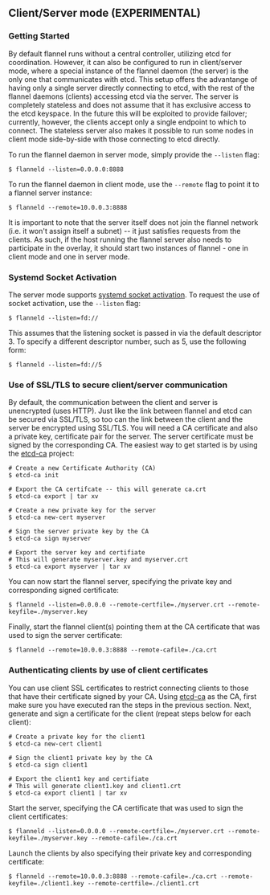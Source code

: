 ## Client/Server mode (EXPERIMENTAL)

### Getting Started

By default flannel runs without a central controller, utilizing etcd for coordination.
However, it can also be configured to run in client/server mode, where a special instance of the flannel daemon (the server) is the only one that communicates with etcd.
This setup offers the advantange of having only a single server directly connecting to etcd, with the rest of the flannel daemons (clients) accessing etcd via the server.
The server is completely stateless and does not assume that it has exclusive access to the etcd keyspace.
In the future this will be exploited to provide failover; currently, however, the clients accept only a single endpoint to which to connect.
The stateless server also makes it possible to run some nodes in client mode side-by-side with those connecting to etcd directly.

To run the flannel daemon in server mode, simply provide the `--listen` flag:
```
$ flanneld --listen=0.0.0.0:8888
```

To run the flannel daemon in client mode, use the `--remote` flag to point it to a flannel server instance:
```
$ flanneld --remote=10.0.0.3:8888
```

It is important to note that the server itself does not join the flannel network (i.e. it won't assign itself a subnet) -- it just satisfies requests from the clients.
As such, if the host running the flannel server also needs to participate in the overlay, it should start two instances of flannel - one in client mode and one in server mode.


### Systemd Socket Activation

The server mode supports [systemd socket activation](http://www.freedesktop.org/software/systemd/man/systemd.socket.html).
To request the use of socket activation, use the `--listen` flag:
```
$ flanneld --listen=fd://
```

This assumes that the listening socket is passed in via the default descriptor 3.
To specify a different descriptor number, such as 5, use the following form:
```
$ flanneld --listen=fd://5
```

### Use of SSL/TLS to secure client/server communication

By default, the communication between the client and server is unencrypted (uses HTTP).
Just like the link between flannel and etcd can be secured via SSL/TLS, so too can the link between the client and the server be encrypted using SSL/TLS.
You will need a CA certificate and also a private key, certificate pair for the server.
The server certificate must be signed by the corresponding CA.
The easiest way to get started is by using the [etcd-ca](https://github.com/coreos/etcd-ca) project:

```
# Create a new Certificate Authority (CA)
$ etcd-ca init

# Export the CA certifcate -- this will generate ca.crt
$ etcd-ca export | tar xv

# Create a new private key for the server
$ etcd-ca new-cert myserver

# Sign the server private key by the CA
$ etcd-ca sign myserver

# Export the server key and certifiate
# This will generate myserver.key and myserver.crt
$ etcd-ca export myserver | tar xv
```

You can now start the flannel server, specifying the private key and corresponding signed certificate:
```
$ flanneld --listen=0.0.0.0 --remote-certfile=./myserver.crt --remote-keyfile=./myserver.key
```

Finally, start the flannel client(s) pointing them at the CA certificate that was used to sign the server certificate:

```
$ flanneld --remote=10.0.0.3:8888 --remote-cafile=./ca.crt
```

### Authenticating clients by use of client certificates

You can use client SSL certificates to restrict connecting clients to those that have their certificate signed by your CA.
Using [etcd-ca](https://github.com/coreos/etcd-ca) as the CA, first make sure you have executed ran the steps in the previous section.
Next, generate and sign a certificate for the client (repeat steps below for each client):

```
# Create a private key for the client1
$ etcd-ca new-cert client1

# Sign the client1 private key by the CA
$ etcd-ca sign client1

# Export the client1 key and certifiate
# This will generate client1.key and client1.crt
$ etcd-ca export client1 | tar xv
```

Start the server, specifying the CA certificate that was used to sign the client certificates:
```
$ flanneld --listen=0.0.0.0 --remote-certfile=./myserver.crt --remote-keyfile=./myserver.key --remote-cafile=./ca.crt
```

Launch the clients by also specifying their private key and corresponding certificate:
```
$ flanneld --remote=10.0.0.3:8888 --remote-cafile=./ca.crt --remote-keyfile=./client1.key --remote-certfile=./client1.crt
```
